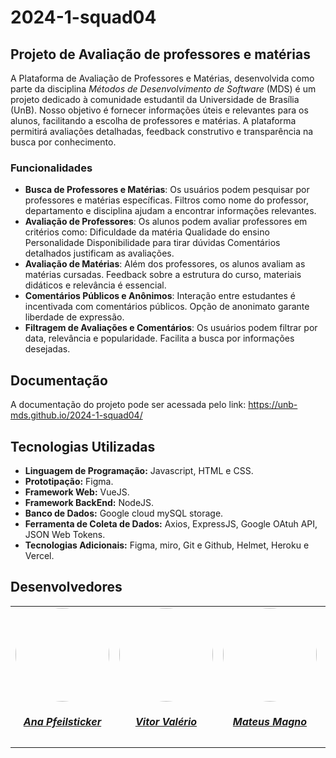 # 2024-1-squad04

## Projeto de Avaliação de professores e matérias

A Plataforma de Avaliação de Professores e Matérias, desenvolvida como parte da disciplina *Métodos de Desenvolvimento de Software* (MDS) é um projeto dedicado à comunidade estudantil da Universidade de Brasília (UnB). Nosso objetivo é fornecer informações úteis e relevantes para os alunos, facilitando a escolha de professores e matérias. A plataforma permitirá avaliações detalhadas, feedback construtivo e transparência na busca por conhecimento.

### Funcionalidades
- **Busca de Professores e Matérias**:
Os usuários podem pesquisar por professores e matérias específicas.
Filtros como nome do professor, departamento e disciplina ajudam a encontrar informações relevantes.
- **Avaliação de Professores**: 
Os alunos podem avaliar professores em critérios como:
Dificuldade da matéria
Qualidade do ensino
Personalidade
Disponibilidade para tirar dúvidas
Comentários detalhados justificam as avaliações.
- **Avaliação de Matérias**:
Além dos professores, os alunos avaliam as matérias cursadas.
Feedback sobre a estrutura do curso, materiais didáticos e relevância é essencial.
- **Comentários Públicos e Anônimos**:
Interação entre estudantes é incentivada com comentários públicos.
Opção de anonimato garante liberdade de expressão.
- **Filtragem de Avaliações e Comentários**: 
Os usuários podem filtrar por data, relevância e popularidade.
Facilita a busca por informações desejadas.

## Documentação

A documentação do projeto pode ser acessada pelo link: https://unb-mds.github.io/2024-1-squad04/


## Tecnologias Utilizadas

- **Linguagem de Programação:** Javascript, HTML e CSS.
- **Prototipação:** Figma.
- **Framework Web:** VueJS.
- **Framework BackEnd:** NodeJS.
- **Banco de Dados:** Google cloud mySQL storage.
- **Ferramenta de Coleta de Dados:** Axios, ExpressJS, Google OAtuh API, JSON Web Tokens.
- **Tecnologias Adicionais:** Figma, miro, Git e Github, Helmet, Heroku e Vercel.



## Desenvolvedores

<center>
<table style="margin-left: auto; margin-right: auto;">
    <tr>
        <td align="center">
            <a href="https://github.com/ana-pfeilsticker">
                <img style="border-radius: 50%;" src="https://avatars.githubusercontent.com/u/110688069?v=4" width="150px;"/>
                <h5 class="text-center">Ana Pfeilsticker</h5>
            </a>
        </td>
        <td align="center">
            <a href="https://github.com/vitor-hoffmann">
                <img style="border-radius: 50%;" src="https://avatars.githubusercontent.com/u/137011464?v=4" width="150px;"/>
                <h5 class="text-center">Vitor Valério</h5>
            </a>
        </td>
        <td align="center">
            <a href="https://github.com/mtsmgn0">
                <img style="border-radius: 50%;" src="https://avatars.githubusercontent.com/u/143732873?v=4" width="150px;"/>
                <h5 class="text-center">Mateus Magno</h5>
            </a>
        </td>
        </td>
        <td align="center">
            <a href="https://github.com/Atyrson">
                <img style="border-radius: 50%;" src="https://i.pinimg.com/564x/3f/b7/ca/3fb7caa94eca8d62a14d4f23d5b623ac.jpg" width="150px;"/>
                <h5 class="text-center">Atyrson Souto</h5>
            </a>
        </td>
        <td align="center">
            <a href="https://github.com/leticiatmartins">
                <img style="border-radius: 50%;" src="https://avatars.githubusercontent.com/u/86434947?v=4" width="150px;"/>
                <h5 class="text-center">Leticia Torres</h5>
            </a>
        </td>
        
</table>
</center>
